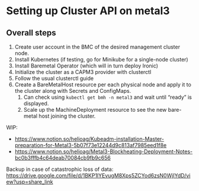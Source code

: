 # Setting up Cluster API on metal3

## Overall steps

1. Create user account in the BMC of the desired management cluster node.
2. Install Kubernetes (if testing, go for Minikube for a single-node cluster)
3. Install Baremetal Operator (which will in turn deploy Ironic)
4. Initialize the cluster as a CAPM3 provider with clusterctl
5. Follow the usual clusterctl guide
6. Create a BareMetalHost resource per each physical node and apply it to the cluster along with Secrets and ConfigMaps.
    1. Can check using `kubectl get bmh -n metal3` and wait until “ready” is displayed.
    2. Scale up the MachineDeployment resource to see the new bare-metal host joining the cluster.

WIP: 

- https://www.notion.so/helioag/Kubeadm-installation-Master-preparation-for-Metal3-5b07f73e12244d9c813af7985eed1f8e
- https://www.notion.so/helioag/Metal3-Blockheating-Deployment-Notes-bc0b3fffb4c64deab70084cb9fb9c656

Backup in case of catastrophic loss of data: https://drive.google.com/file/d/1BKP1lYEvugM8Xps5ZCYod6zsN0WjIYdD/view?usp=share_link